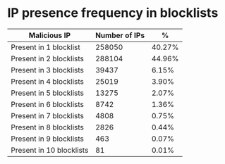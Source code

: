 # IP presence frequency in blocklists
| Malicious IP | Number of IPs | % |
|----|----|----|
| Present in 1 blocklist | 258050 | 40.27% |
| Present in 2 blocklists | 288104 | 44.96% |
| Present in 3 blocklists | 39437 | 6.15% |
| Present in 4 blocklists | 25019 | 3.90% |
| Present in 5 blocklists | 13275 | 2.07% |
| Present in 6 blocklists | 8742 | 1.36% |
| Present in 7 blocklists | 4808 | 0.75% |
| Present in 8 blocklists | 2826 | 0.44% |
| Present in 9 blocklists | 463 | 0.07% |
| Present in 10 blocklists | 81 | 0.01% |
